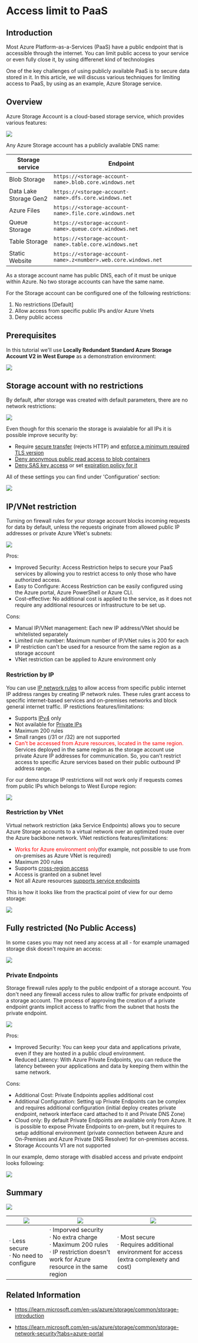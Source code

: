 # Access limit to PaaS 

## Introduction

Most Azure Platform-as-a-Services (PaaS) have a public endpoint that is accessible through the internet. You can limit public access to your service or even fully close it, by using differenet kind of technologies

One of the key challenges of using publicly available PaaS is to secure data stored in it. In this article, we will discuss various techniques for limiting access to PaaS, by using as an example, Azure Storage service.

## Overview

Azure Storage Account is a cloud-based storage service, which provides various features:

![](/images/network/storage_classification.png)

Any Azure Storage account has a publicly available DNS name:

| Storage service  |	Endpoint |
| --- | --- |
| Blob Storage 	| `https://<storage-account-name>.blob.core.windows.net` |
| Data Lake Storage Gen2 | `https://<storage-account-name>.dfs.core.windows.net` |
| Azure Files |	`https://<storage-account-name>.file.core.windows.net` |
| Queue Storage | `https://<storage-account-name>.queue.core.windows.net` |
| Table Storage | `https://<storage-account-name>.table.core.windows.net` |
| Static Website | `https://<storage-account-name>.z<number>.web.core.windows.net` |

As a storage account name has public DNS, each of it must be unique within Azure. No two storage accounts can have the same name. 

For the Storage account can be configured one of the following restrictions:

1. No restrictions [Default]
2. Allow access from specific public IPs and/or Azure Vnets
3. Deny public access

## Prerequisites

In this tutorial we'll use **Locally Redundant Standard Azure Storage Account V2 in West Europe** as a demonstration environment:

![](/images/network/storage_v2_example.png)


## Storage account with no restrictions

By default, after storage was created with default parameters, there are no network restrictions:

![](/images/network/storage_net_default.png)

Even though for this scenario the storage is avaialable for all IPs it is possible improve security by:

* Require [secure transfer](https://learn.microsoft.com/en-us/azure/storage/common/storage-require-secure-transfer) (rejects HTTP) and [enforce a minimum required TLS version](https://learn.microsoft.com/en-us/azure/storage/common/transport-layer-security-configure-minimum-version?tabs=portal)
* [Deny anonymous public read access to blob containers](https://learn.microsoft.com/en-us/azure/storage/blobs/anonymous-read-access-prevent?tabs=portal)
* [Deny SAS key access](https://learn.microsoft.com/en-us/azure/storage/common/shared-key-authorization-prevent?tabs=portal) or set [expiration policy for it](https://learn.microsoft.com/en-us/azure/storage/common/sas-expiration-policy?tabs=azure-portal&WT.mc_id=Portal-Microsoft_Azure_Storage)

All of these settings you can find under 'Configuration' section:

![](/images/network/az_storage_sec_conf.png)

## IP/VNet restriction

Turning on firewall rules for your storage account blocks incoming requests for data by default, unless the requests originate from allowed public IP addresses or private Azure VNet's subnets:

![](/images/network/storage_net_limit.png)

Pros: 

* Improved Security: Access Restriction helps to secure your PaaS services by allowing you to restrict access to only those who have authorized access. 
* Easy to Configure: Access Restriction can be easily configured using the Azure portal, Azure PowerShell or Azure CLI. 
* Cost-effective: No additional cost is applied to the service, as it does not require any additional resources or infrastructure to be set up.

Cons: 
* Manual IP/VNet management: Each new IP address/VNet should be whitelisted separately
* Limited rule number: Maximum number of IP/VNet rules is 200 for each
* IP restriction can't be used for a resource from the same region as a storage account
* VNet restriction can be applied to Azure environment only

### Restriction by IP

You can use [IP network rules](https://learn.microsoft.com/en-us/azure/storage/common/storage-network-security?tabs=azure-portal#grant-access-from-an-internet-ip-range) to allow access from specific public internet IP address ranges by creating IP network rules. These rules grant access to specific internet-based services and on-premises networks and block general internet traffic. IP restictions features/limitations:

* Supports [IPv4](https://datatracker.ietf.org/doc/html/rfc791) only
* Not available for [Private IPs](https://datatracker.ietf.org/doc/html/rfc1918#section-3) 
* Maximum 200 rules
* Small ranges (/31 or /32) are not supported
* <span style="color:red">Can't be accessed from Azure resources, located in the same region.</span> Services deployed in the same region as the storage account use private Azure IP addresses for communication. So, you can't restrict access to specific Azure services based on their public outbound IP address range.

For our demo storage IP restrictions will not work  only if requests comes from public IPs which belongs to West Europe region:

![](/images/network/az_strg_rest_01.png)


### Restriction by VNet

Virtual network restriction (aka Service Endpoints) allows you to secure Azure Storage accounts to a virtual network over an optimized route over the Azure backbone network. VNet restictions features/limitations:
* <span style="color:red">Works for Azure environment only</span>(for example, not possible to use from on-premises as Azure VNet is required)
* Maximum 200 rules
* Supports [cross-region access](https://learn.microsoft.com/en-us/azure/storage/common/storage-network-security?tabs=azure-portal#azure-storage-cross-region-service-endpoints)
* Access is granted on a subnet level
* Not all Azure resources [supports service endpoints](https://learn.microsoft.com/en-us/azure/virtual-network/virtual-network-service-endpoints-overview)

This is how it looks like from the practical point of view for our demo storage:

![](/images/network/az_strg_rest_02.png)

## Fully restricted (No Public Access)

In some cases you may not need any access at all - for example unamaged storage disk doesn't require an access:

![](/images/network/storage_disable.png)

### Private Endpoints

Storage firewall rules apply to the public endpoint of a storage account. You don't need any firewall access rules to allow traffic for private endpoints of a storage account. The process of approving the creation of a private endpoint grants implicit access to traffic from the subnet that hosts the private endpoint.

![](/images/network/storage_net_priv_endpoint.png)

Pros: 
* Improved Security: You can keep your data and applications private, even if they are hosted in a public cloud environment. 
* Reduced Latency: With Azure Private Endpoints, you can reduce the latency between your applications and data by keeping them within the same network.

Cons: 
* Additional Cost: Private Endpoints applies additional cost 
* Additional Configuration: Setting up Private Endpoints can be complex and requires additional configuration (initial deploy creates private endpoint, network interface card attached to it and Private DNS Zone)
* Cloud only: By default Private Endpoints are available only from Azure. It is possible to expose Private Endpoints to on-prem, but it requires to setup additional environment (private connection between Azure and On-Premises and Azure Private DNS Resolver) for on-premises access.
* Storage Accounts V1 are not supported

In our example, demo storage with disabled access and private endpoint looks following:

![](/images/network/az_strg_rest_03.png)


## Summary



![](/images/network/storage_net_access_overview.png) 

| ![](/images/network/az_strg_rest_meter_00.png) |  ![](/images/network/az_strg_rest_meter_01.png) | ![](/images/network/az_strg_rest_meter_02.png) | 
| --- | --- | --- |
|  · Less secure </br> · No need to configure |  · Imporved security </br> · No extra charge </br> · Maximum 200 rules </br> · IP restriction doesn't work for Azure resource in the same region | · Most secure </br> · Requires additional environment for access (extra complexety and cost) |



## Related Information

* https://learn.microsoft.com/en-us/azure/storage/common/storage-introduction

* https://learn.microsoft.com/en-us/azure/storage/common/storage-network-security?tabs=azure-portal
